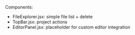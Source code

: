 Components:

- FileExplorer.jsx: simple file list + delete
- TopBar.jsx: project actions
- EditorPanel.jsx: placeholder for custom editor integration
